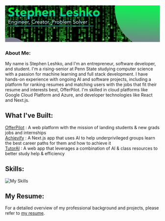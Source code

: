 ![](https://github.com/StephenLeshko/StephenLeshko/blob/main/GitHubBanner.png)

### About Me:
My name is Stephen Leshko, and I'm an entrepreneur, software developer, and student. I'm a rising-senior at Penn State studying computer science with a passion for machine learning and full stack development. I have hands-on experience with ongoing AI and software projects, including a platform for ranking resumes and matching users with the jobs that fit their resume and interests best, OfferPilot. I'm skilled in cloud platforms like Google Cloud Platform and Azure, and developer technologies like React and Next.js.

## What I've Built:
<a href="https://offerpilotai.com/" rel="dofollow">OfferPilot</a> : A web platform with the mission of landing students & new grads jobs and internships  
<a href="https://www.achievify.org/" rel="dofollow">Achievify</a> : A Next.js app that uses AI to help underprivileged groups learn the best career paths for them and how to achieve it  
<a href="https://tutorai-v1.vercel.app/" rel="dofollow">TutorAI</a> : A web app that leverages a combination of AI & class resources to better study help & efficiency

## Skills:
![My Skills](https://skillicons.dev/icons?i=js,py,react,nodejs,gcp,azure,tensorflow,java,firebase,flutter,css,c,mysql,github,discord)

## My Resume:
For a detailed overview of my professional background and projects, please refer to [my resume](https://github.com/StephenLeshko/StephenLeshko/blob/main/StephenLeshkoResume.pdf).

